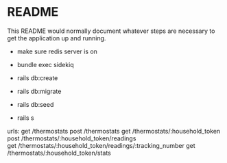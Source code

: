 # README

This README would normally document whatever steps are necessary to get the
application up and running.

- make sure redis server is on
- bundle exec sidekiq

- rails db:create
- rails db:migrate
- rails db:seed
- rails s

urls:
 get /thermostats
 post /thermostats
 get /thermostats/:household_token
 post /thermostats/:household_token/readings     
 get /thermostats/:household_token/readings/:tracking_number
 get /thermostats/:household_token/stats
